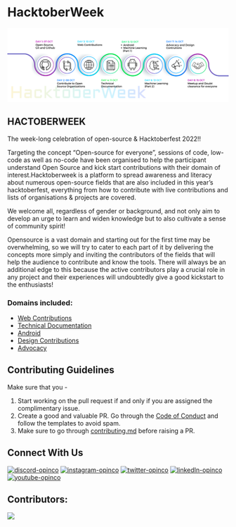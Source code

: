 # HacktoberWeek

[![Hactoberweek](timeline.png)](https://opinco.vercel.app/)


## **HACTOBERWEEK**
The week-long celebration of open-source & Hacktoberfest 2022!!

Targeting the concept “Open-source for everyone”, sessions of code, low-code as well as no-code have been organised to help the participant understand Open Source and kick start contributions with their domain of interest.Hacktoberweek is a platform to spread awareness and literacy about numerous open-source fields that are also included in this year’s hacktoberfest, everything from how to contribute with live contributions and lists of organisations & projects are covered.


We welcome all, regardless of gender or background, and not only aim to develop an urge to learn and widen knowledge but to also cultivate a sense of community spirit!

Opensource is a vast domain and starting out for the first time may be overwhelming, so we will try to cater to each part of it by delivering the concepts more simply and inviting the contributors of the fields that will help the audience to contribute and know the tools. There will always be an additional edge to this because the active contributors play a crucial role in any project and their experiences will undoubtedly give a good kickstart to the enthusiasts!

### **Domains included:**
- [Web Contributions](https://github.com/OpInCo-Community/OpInCo-Page/tree/6a3699f2a4a8315d6ade38ff9cdae7878aebabac)
- [Technical Documentation](https://github.com/OpInCo-Community/HacktoberWeek/tree/main/Technical-Documentaion)
- [Android](https://github.com/OpInCo-Community/HacktoberWeek/tree/main/Android-Contributions)
- [Design Contributions](https://github.com/OpInCo-Community/HacktoberWeek/tree/main/Design-Contributions) 
- [Advocacy](https://github.com/OpInCo-Community/HacktoberWeek/tree/main/Advocacy-Contributions)

## **Contributing Guidelines**

Make sure that you -
   
1. Start working on the pull request if and only if you are assigned the complimentary issue.
2. Create a good and valuable PR. Go through the [Code of Conduct](https://github.com/OpInCo-Community/HacktoberWeek/blob/main/CODE_OF_CONDUCT.md) and follow the templates to avoid spam.
3. Make sure to go through [contributing.md](https://github.com/OpInCo-Community/HacktoberWeek/blob/main/CONTRIBUTING.md) before raising a PR.


## **Connect With Us**
[![discord-opinco](https://img.shields.io/badge/-Discord-black?style=flat-square&logo=Discord)](https://discord.gg/uG3KwXkgfG)
[![instagram-opinco](https://img.shields.io/badge/-Instagram-black?style=flat-square&logo=Instagram)](https://www.instagram.com/opincocommunity/)
[![twitter-opinco](https://img.shields.io/badge/-Twitter-black?style=flat-square&logo=Twitter)](https://twitter.com/opincocommunity)
[![linkedIn-opinco](https://img.shields.io/badge/-LinkedIn-black?style=flat-square&logo=LinkedIn)](https://www.linkedin.com/company/opincocommunity/)
[![youtube-opinco](https://img.shields.io/badge/-YouTube-black?style=flat-square&logo=YouTube)](https://www.youtube.com/c/OpInCoCommunity)

## Contributors:
<a href = "https://github.com/OpInCo-Community/HacktoberWeek/graphs/contributors">
  <img src = "https://contrib.rocks/image?repo=OpInCo-Community/HacktoberWeek"/>
</a>
